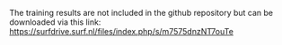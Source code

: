 The training results are not included in the github repository but can be downloaded via this link: https://surfdrive.surf.nl/files/index.php/s/m7575dnzNT7ouTe